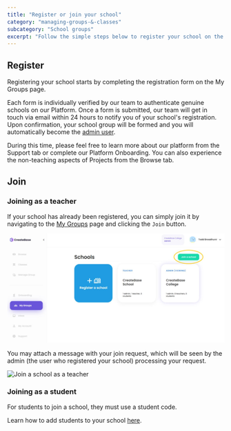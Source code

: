 ```yaml
---
title: "Register or join your school"
category: "managing-groups-&-classes"
subcategory: "School groups"
excerpt: "Follow the simple steps below to register your school on the CreateBase app, or join an existing school group."
---
```


## Register

Registering your school starts by completing the registration form on the My Groups page.

Each form is individually verified by our team to authenticate genuine schools on our Platform. Once a form is submitted, our team will get in touch via email within 24 hours to notify you of your school's registration. Upon confirmation, your school group will be formed and you will automatically become the [admin user](https://help.createbase.co.nz/managing-groups-&-classes/school-group-roles).

During this time, please feel free to learn more about our platform from the Support tab or complete our Platform Onboarding. You can also experience the non-teaching aspects of Projects from the Browse tab.

## Join

### Joining as a teacher

If your school has already been registered, you can simply join it by navigating to the [My Groups](https://app.createbase.co.nz/my-groups) page and clicking the `Join` button.

![Join a school button on the My Groups tab](https://raw.githubusercontent.com/CreateBaseNZ/public/dev/support/join-school.jpg)

You may attach a message with your join request, which will be seen by the admin (the user who registered your school) processing your request.

![Join a school as a teacher](https://raw.githubusercontent.com/CreateBaseNZ/public/dev/support/join-school-teacher.gif)

### Joining as a student

For students to join a school, they must use a student code.

Learn how to add students to your school [here](https://help.createbase.co.nz/managing-groups-&-classes/add-students).
